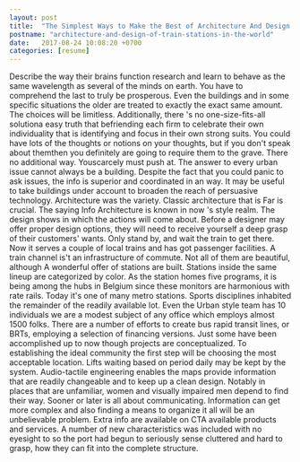 ```yaml
---
layout: post
title:  "The Simplest Ways to Make the Best of Architecture And Design Of Train Stations In The World"
postname: "architecture-and-design-of-train-stations-in-the-world"
date:   2017-08-24 10:08:20 +0700
categories: [resume]
---
```

Describe the way their brains function research and learn to behave as the same wavelength as several of the minds on earth. You have to comprehend the last to truly be prosperous. Even the buildings and in some specific situations the older are treated to exactly the exact same amount. The choices will be limitless. Additionally, there 's no one-size-fits-all solutiona easy truth that befriending each firm to celebrate their own individuality that is identifying and focus in their own strong suits. You could have lots of the thoughts or notions on your thoughts, but if you don't speak about themthen you definitely are going to require them to the grave. There no additional way. Youscarcely must push at. The answer to every urban issue cannot always be a building. Despite the fact that you could panic to ask issues, the info is superior and coordinated in an way. It may be useful to take buildings under account to broaden the reach of persuasive technology. Architecture was the variety. Classic architecture that is Far is crucial. The saying Info Architecture is known in now 's style realm. The design shows in which the actions will come about. Before a designer may offer proper design options, they will need to receive yourself a deep grasp of their customers' wants. Only stand by, and wait the train to get there. Now it serves a couple of local trains and has got passenger facilities. A train channel is't an infrastructure of commute. Not all of them are beautiful, although A wonderful offer of stations are built. Stations inside the same lineup are categorized by color. As the station homes five programs, it is being among the hubs in Belgium since these monitors are harmonious with rate rails. Today it's one of many metro stations. Sports disciplines inhabited the remainder of the readily available lot. Even the Urban style team has 10 individuals we are a modest subject of any office which employs almost 1500 folks. There are a number of efforts to create bus rapid transit lines, or BRTs, employing a selection of financing versions. Just some have been accomplished up to now though projects are conceptualized. To establishing the ideal community the first step will be choosing the most acceptable location. Lifts waiting based on period daily may be kept by the system. Audio-tactile engineering enables the maps provide information that are readily changeable and to keep up a clean design. Notably in places that are unfamiliar, women and visually impaired men depend to find their way. Sooner or later is all about communicating. Information can get more complex and also finding a means to organize it all will be an unbelievable problem. Extra info are available on CTA available products and services. A number of new characteristics was included with no eyesight to so the port had begun to seriously sense cluttered and hard to grasp, how they can fit into the complete structure.

